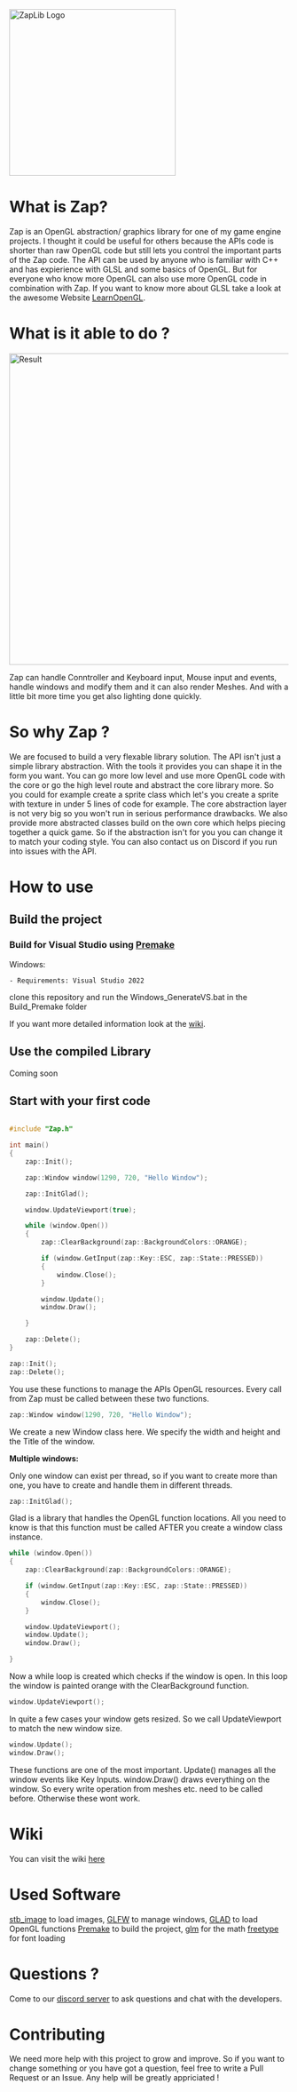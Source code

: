 
<img width="300" height="300" alt="ZapLib Logo" src="https://github.com/user-attachments/assets/d9f62e46-1d9d-4e68-a9b6-8cb8943cf495" />

# What is Zap?

Zap is an OpenGL abstraction/ graphics library for one of my game engine projects. I thought it could be useful for others because the APIs code is shorter than raw OpenGL code but still lets you control the important parts of the Zap code. The API can be used by anyone who is familiar with C++ and has expierience with GLSL and some basics of OpenGL. But for everyone who know more OpenGL can also use more OpenGL code in combination with Zap. If you want to know more about GLSL take a look at the awesome Website [LearnOpenGL](https://learnopengl.com/Getting-started/Shaders).

# What is it able to do ?

<img width="961" height="561" alt="Result" src="https://github.com/user-attachments/assets/4da45106-46f1-4dd9-bc71-27dedd4ffa13" />


Zap can handle Conntroller and Keyboard input, Mouse input and events, handle windows and modify them and it can also render Meshes. And with a little bit more time you get also lighting done quickly.

# So why Zap ?

We are focused to build a very flexable library solution. The API isn't just a simple library abstraction. With the tools it provides you can shape it in the form you want. You can go more low level and use more OpenGL code with the core or go the high level route and abstract the core library more. So you could for example create a sprite class which let's you create a sprite with texture in under 5 lines of code for example. The core abstraction layer is not very big so you won't run in serious performance drawbacks. We also provide more abstracted classes build on the own core which helps piecing together a quick game. So if the abstraction isn't for you you can change it to match your coding style.
You can also contact us on Discord if you run into issues with the API.


# How to use 

## Build the project

### Build for Visual Studio using [Premake](https://github.com/premake/premake-core)

Windows:

    - Requirements: Visual Studio 2022

clone this repository and run the Windows_GenerateVS.bat in the Build_Premake folder

If you want more detailed information look at the [wiki](https://github.com/ScriptCodex13/Zap-Library/wiki/Project-setup-with-Windows-and-Visual-Studio-2022).


  
 	
	

## Use the compiled Library

Coming soon

## Start with your first code

```c++

#include "Zap.h"

int main()
{
	zap::Init();

	zap::Window window(1290, 720, "Hello Window");

	zap::InitGlad();

    window.UpdateViewport(true);

	while (window.Open())
	{
		zap::ClearBackground(zap::BackgroundColors::ORANGE);

		if (window.GetInput(zap::Key::ESC, zap::State::PRESSED))
		{
			window.Close();
		}

		window.Update();
		window.Draw();

	}

	zap::Delete();
}


```

```c++
zap::Init();
zap::Delete();
```
You use these functions to manage the APIs OpenGL resources. Every call from Zap must be called between these two functions.

```c++
zap::Window window(1290, 720, "Hello Window");
```
We create a new Window class here. We specify the width and height and the Title of the window.

**Multiple windows:**

Only one window can exist per thread, so if you want to create more than one, you have to create and handle them in different threads.

```c++
zap::InitGlad();
```
Glad is a library that handles the OpenGL function locations. All you need to know is that this function must be called AFTER you create a window class instance.

```c++
while (window.Open())
{
	zap::ClearBackground(zap::BackgroundColors::ORANGE);

	if (window.GetInput(zap::Key::ESC, zap::State::PRESSED))
	{
		window.Close();
	}

	window.UpdateViewport();
	window.Update();
	window.Draw();

}
```
Now a while loop is created which checks if the window is open. In this loop the window is painted orange with the ClearBackground function. 

```c++
window.UpdateViewport();
```
In quite a few cases your window gets resized. So we call UpdateViewport to match the new window size. 

```c++
window.Update();
window.Draw();
```

These functions are one of the most important. Update() manages all the window events like Key Inputs. window.Draw() draws everything on the window. So every write operation from meshes etc. need to be called before. Otherwise these wont work.

# Wiki

You can visit the wiki [here](https://github.com/ScriptCodex13/Zap-Library/wiki)
# Used Software

[stb_image](https://github.com/nothings/stb) to load images,
[GLFW](https://github.com/glfw/glfw) to manage windows,
[GLAD](https://github.com/Dav1dde/glad) to load OpenGL functions
[Premake](https://github.com/premake/premake-core) to build the project,
[glm](https://github.com/g-truc/glm) for the math
[freetype](https://freetype.org/) for font loading

# Questions ?

Come to our [discord server](https://discord.gg/hr2vjemJSV) to ask questions and chat with the developers.

# Contributing

We need more help with this project to grow and improve. So if you want to change something or you have got a question, feel free to write a Pull Request or an Issue. Any help will be greatly appriciated ! 
